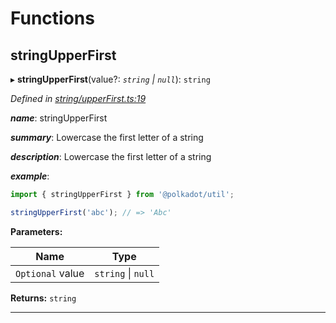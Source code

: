 

# Functions

<a id="stringupperfirst"></a>

##  stringUpperFirst

▸ **stringUpperFirst**(value?: *`string` \| `null`*): `string`

*Defined in [string/upperFirst.ts:19](https://github.com/polkadot-js/common/blob/eb167f8/packages/util/src/string/upperFirst.ts#L19)*

*__name__*: stringUpperFirst

*__summary__*: Lowercase the first letter of a string

*__description__*: Lowercase the first letter of a string

*__example__*:   

```javascript
import { stringUpperFirst } from '@polkadot/util';

stringUpperFirst('abc'); // => 'Abc'
```

**Parameters:**

| Name | Type |
| ------ | ------ |
| `Optional` value | `string` \| `null` |

**Returns:** `string`

___

